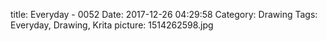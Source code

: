 title: Everyday - 0052
Date: 2017-12-26 04:29:58
Category: Drawing
Tags: Everyday, Drawing, Krita
picture: 1514262598.jpg
